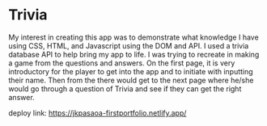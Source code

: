 # Trivia
My interest in creating this app was to demonstrate what knowledge I have using CSS, HTML, and Javascript using the DOM and API. I used a trivia database API to help bring my app to life. I was trying to recreate in making a game from the questions and answers.
On the first page, it is very introductory for the player to get into the app and to initiate with inputting their name. Then from the there would get to the next page where he/she would go through a question of Trivia and see if they can get the right answer.

deploy link: https://jkpasaoa-firstportfolio.netlify.app/
